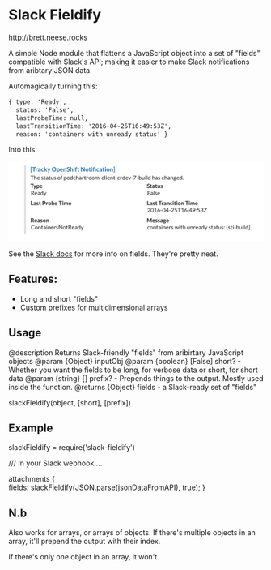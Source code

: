 # Slack Fieldify 
http://brett.neese.rocks

A simple Node module that flattens a  JavaScript object into a set of "fields" compatible with Slack's API; making it easier to make Slack notifications from aribtary JSON data.  

Automagically turning this:

```
{ type: 'Ready',
  status: 'False',
  lastProbeTime: null,
  lastTransitionTime: '2016-04-25T16:49:53Z',
  reason: 'containers with unready status' }
```

Into this:

![Screenshot](screenshot.png)


See the [Slack docs](https://api.slack.com/docs/attachments#fields) for more info on fields. They're pretty neat.
 
## Features: 

- Long and short "fields"
- Custom prefixes for multidimensional arrays

## Usage 

@description Returns Slack-friendly "fields" from aribirtary JavaScript objects
@param  {Object} inputObj
@param  {boolean} [False] short? - Whether you want the fields to be long, for verbose data or short, for short data 
@param  {string} [] prefix? - Prepends things to the output. Mostly used inside the function.
@returns {Object} fields - a Slack-ready set of "fields"

slackFieldify(object, [short], [prefix])


## Example
slackFieldify = require('slack-fieldify')

/// In your Slack webhook....

attachments {     
    fields: slackFieldify(JSON.parse(jsonDataFromAPI), true);
}

## N.b 

Also works for arrays, or arrays of objects. If there's multiple objects in an array,
it'll prepend the output with their index. 

If there's only one object in an array, it won't. 
